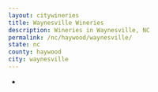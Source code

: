 ```yaml
---
layout: citywineries
title: Waynesville Wineries
description: Wineries in Waynesville, NC
permalink: /nc/haywood/waynesville/
state: nc
county: haywood
city: waynesville
---
```

-
